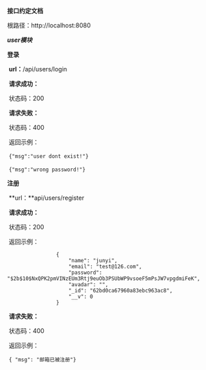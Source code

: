 **接口约定文档**

根路径：http://localhost:8080



***user模块***

**登录**

​	**url：**/api/users/login

​	**请求成功：**

​		状态码：200



​	**请求失败：**

​		状态码：400

​		返回示例：

​			`{"msg":"user dont exist!"}`

​			`{"msg":"wrong password!"}`

**注册**

​	**url：**api/users/register

​	**请求成功：**

​		状态码：200

​		返回示例：

					{ 
						"name": "junyi",
						"email": "test@126.com",
						"password": "$2b$10$NxQPK2pmVINzEUm3Rtj9euOb3PSUbWP9vsoeF5mPsJW7vpgdmiFeK",
						"avadar": "",
	 					"_id": "62bd0ca67960a83ebc963ac8",
						"__v": 0
					}

​	**请求失败：**

​		状态码：400

​		返回示例：

​				`{ "msg": "邮箱已被注册"}`